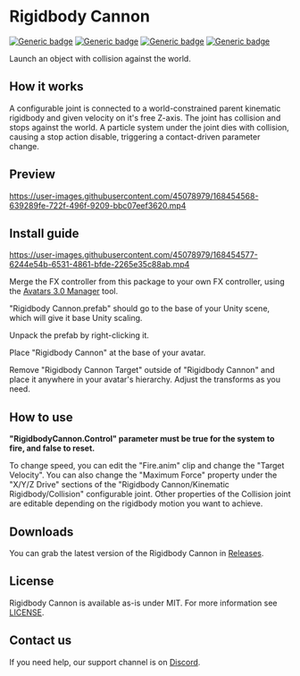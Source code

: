 # Rigidbody Cannon
  
[![Generic badge](https://img.shields.io/badge/Unity-2019.4.31f1-informational.svg)](https://unity3d.com/unity/whats-new/2019.4.31)
[![Generic badge](https://img.shields.io/badge/SDK-AvatarSDK3-informational.svg)](https://vrchat.com/home/download)
[![Generic badge](https://img.shields.io/badge/License-MIT-informational.svg)](https://github.com/VRLabs/Rigidbody-Cannon/blob/main/LICENSE)
[![Generic badge](https://img.shields.io/github/downloads/VRLabs/Rigidbody-Cannon/total?label=Downloads)](https://github.com/VRLabs/Rigidbody-Cannon/releases/latest)

Launch an object with collision against the world.

## How it works

A configurable joint is connected to a world-constrained parent kinematic rigidbody and given velocity on it's free Z-axis. The joint has collision and stops against the world. A particle system under the joint dies with collision, causing a stop action disable, triggering a contact-driven parameter change.

## Preview

https://user-images.githubusercontent.com/45078979/168454568-639289fe-722f-496f-9209-bbc07eef3620.mp4

## Install guide

https://user-images.githubusercontent.com/45078979/168454577-6244e54b-6531-4861-bfde-2265e35c88ab.mp4

Merge the FX controller from this package to your own FX controller, using the [Avatars 3.0 Manager](https://github.com/VRLabs/Avatars-3.0-Manager) tool.
 
"Rigidbody Cannon.prefab" should go to the base of your Unity scene, which will give it base Unity scaling.

Unpack the prefab by right-clicking it.

Place "Rigidbody Cannon" at the base of your avatar.

Remove "Rigidbody Cannon Target" outside of "Rigidbody Cannon" and place it anywhere in your avatar's hierarchy. Adjust the transforms as you need.

## How to use

**"RigidbodyCannon.Control" parameter must be true for the system to fire, and false to reset.**

To change speed, you can edit the "Fire.anim" clip and change the "Target Velocity". You can also change the "Maximum Force" property under the "X/Y/Z Drive" sections of the "Rigidbody Cannon/Kinematic Rigidbody/Collision" configurable joint. Other properties of the Collision joint are editable depending on the rigidbody motion you want to achieve.

## Downloads

You can grab the latest version of the Rigidbody Cannon in [Releases](https://github.com/VRLabs/Rigidbody-Cannon/releases/latest).

## License

Rigidbody Cannon is available as-is under MIT. For more information see [LICENSE](https://github.com/VRLabs/Rigidbody-Cannon/blob/main/LICENSE).

## Contact us

If you need help, our support channel is on [Discord](https://discord.vrlabs.dev).

